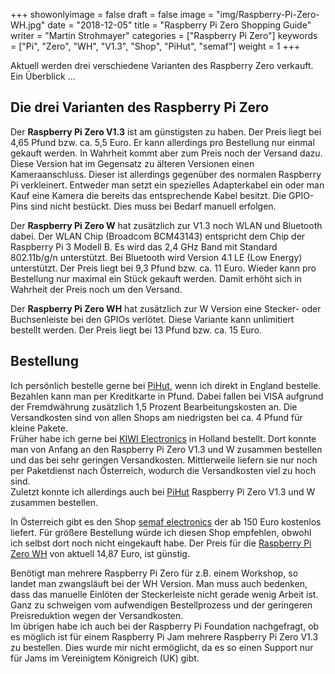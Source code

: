 +++
showonlyimage = false
draft = false
image = "img/Raspberry-Pi-Zero-WH.jpg"
date = "2018-12-05"
title = "Raspberry Pi Zero Shopping Guide"
writer = "Martin Strohmayer"
categories = ["Raspberry Pi Zero"]
keywords = ["Pi", "Zero", "WH", "V1.3", "Shop", "PiHut", "semaf"]
weight = 1
+++

Aktuell werden drei verschiedene Varianten des Raspberry Zero verkauft. Ein Überblick ...
<!--more-->


## Die drei Varianten des Raspberry Pi Zero

Der **Raspberry Pi Zero V1.3** ist am günstigsten zu haben. Der Preis liegt bei 4,65 Pfund bzw. ca. 5,5 Euro. Er kann allerdings pro Bestellung nur einmal gekauft werden. In Wahrheit kommt aber zum Preis noch der Versand dazu. Diese Version hat im Gegensatz zu älteren Versionen einen Kameraanschluss. Dieser ist allerdings gegenüber des normalen Raspberry Pi verkleinert. Entweder man setzt ein spezielles Adapterkabel ein oder man Kauf eine Kamera die bereits das entsprechende Kabel besitzt. Die GPIO-Pins sind nicht bestückt. Dies muss bei Bedarf manuell erfolgen.

Der **Raspberry Pi Zero W** hat zusätzlich zur V1.3 noch WLAN und Bluetooth dabei. Der WLAN Chip (Broadcom BCM43143) entspricht dem Chip der Raspberry Pi 3 Modell B. Es wird das 2,4 GHz Band mit Standard 802.11b/g/n unterstützt. Bei Bluetooth wird Version 4.1 LE (Low Energy) unterstützt. Der Preis liegt bei 9,3 Pfund bzw. ca. 11 Euro. Wieder kann pro Bestellung nur maximal ein Stück gekauft werden. Damit erhöht sich in Wahrheit der Preis noch um den Versand.

Der **Raspberry Pi Zero WH** hat zusätzlich zur W Version eine Stecker- oder Buchsenleiste bei den GPIOs verlötet. Diese Variante kann unlimitiert bestellt werden. Der Preis liegt bei 13 Pfund bzw. ca. 15 Euro.

## Bestellung

Ich persönlich bestelle gerne bei [PiHut](https://thepihut.com), wenn ich direkt in England bestelle. Bezahlen kann man per Kreditkarte in Pfund. Dabei fallen bei VISA aufgrund der Fremdwährung zusätzlich 1,5 Prozent Bearbeitungskosten an. Die Versandkosten sind von allen Shops am niedrigsten bei ca. 4 Pfund für kleine Pakete.  
Früher habe ich gerne bei [KIWI Electronics](https://www.kiwi-electronics.nl/?lang=de) in Holland bestellt. Dort konnte man von Anfang an den Raspberry Pi Zero V1.3 und W zusammen bestellen und das bei sehr geringen Versandkosten. Mittlerweile liefern sie nur noch per Paketdienst nach Österreich, wodurch die Versandkosten viel zu hoch sind.  
Zuletzt konnte ich allerdings auch bei [PiHut](https://thepihut.com) Raspberry Pi Zero V1.3 und W zusammen bestellen.

In Österreich gibt es den Shop [semaf electronics](https://electronics.semaf.at) der ab 150 Euro kostenlos liefert. Für größere Bestellung würde ich diesen Shop empfehlen, obwohl ich selbst dort noch nicht eingekauft habe. Der Preis für die [Raspberry Pi Zero WH](https://electronics.semaf.at/Raspberry-Pi-Zero-W-mit-Stiftleiste-angeloetet) von aktuell 14,87 Euro, ist günstig.

Benötigt man mehrere Raspberry Pi Zero für z.B. einem Workshop, so landet man zwangsläuft bei der WH Version. Man muss auch bedenken, dass das manuelle Einlöten der Steckerleiste nicht gerade wenig Arbeit ist. Ganz zu schweigen vom aufwendigen Bestellprozess und der geringeren Preisreduktion wegen der Versandkosten.  
Im übrigen habe ich auch bei der Raspberry Pi Foundation nachgefragt, ob es möglich ist für einem Raspberry Pi Jam mehrere Raspberry Pi Zero V1.3 zu bestellen.
Dies wurde mir nicht ermöglicht, da es so einen Support nur für Jams im Vereinigtem Königreich (UK) gibt.
